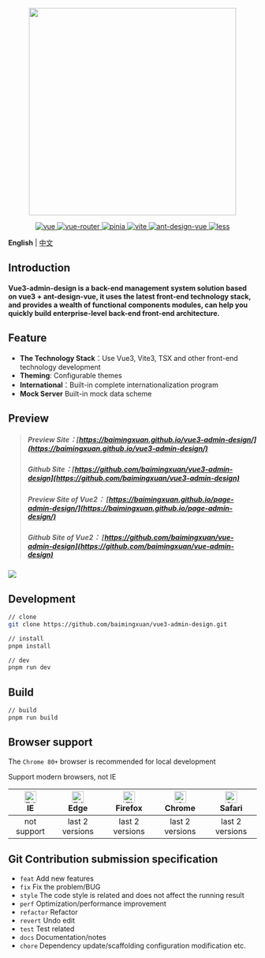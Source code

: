 <p align="center">
  <img width="420" src="https://baimingxuan.gitee.io/media-store/images/logo-v3_md.png">
</p>

<p align="center">
  <a href="https://github.com/vuejs/core">
    <img src="https://img.shields.io/badge/vue-3.2.37-brightgreen.svg" alt="vue">
  </a>
  <a href="https://github.com/vuejs/router">
    <img src="https://img.shields.io/badge/vue--router-4.0.14-brightgreen.svg" alt="vue-router">
  </a>
  <a href="https://github.com/vuejs/pinia">
    <img src="https://img.shields.io/badge/pinia-2.0.13-brightgreen.svg" alt="pinia">
  </a>
  <a href="https://github.com/vitejs/vite">
    <img src="https://img.shields.io/badge/vite-3.0.2-brightgreen.svg" alt="vite">
  </a>
  <a href="https://github.com/vueComponent/ant-design-vue">
    <img src="https://img.shields.io/badge/antdesign-3.2.10-brightgreen.svg" alt="ant-design-vue">
  </a>
  <a href="https://github.com/less">
    <img src="https://img.shields.io/badge/less-4.1.3-brightgreen.svg" alt="less">
  </a>
</p>  

**English** | [中文](./README.zh-CN.md)

## Introduction

#### Vue3-admin-design is a back-end management system solution based on vue3 + ant-design-vue, it uses the latest front-end technology stack, and provides a wealth of functional components modules, can help you quickly build enterprise-level back-end front-end architecture.

## Feature

- **The Technology Stack**：Use Vue3, Vite3, TSX and other front-end technology development
- **Theming**: Configurable themes
- **International**：Built-in complete internationalization program
- **Mock Server** Built-in mock data scheme

## Preview

> ##### Preview Site：[https://baimingxuan.github.io/vue3-admin-design/](https://baimingxuan.github.io/vue3-admin-design/)
>
> ##### Github Site：[https://github.com/baimingxuan/vue3-admin-design](https://github.com/baimingxuan/vue3-admin-design)
>
> ##### Preview Site of Vue2： [https://baimingxuan.github.io/page-admin-design/](https://baimingxuan.github.io/page-admin-design/)
>
> ##### Github Site of Vue2： [https://github.com/baimingxuan/vue-admin-design](https://github.com/baimingxuan/vue-admin-design)

![](https://cdn.jsdelivr.net/gh/baimingxuan/media-store/images/home-vue3.png)

## Development

```bash
// clone
git clone https://github.com/baimingxuan/vue3-admin-design.git

// install
pnpm install

// dev
pnpm run dev
```

## Build

```bash
// build
pnpm run build
```

## Browser support

The `Chrome 80+` browser is recommended for local development

Support modern browsers, not IE

| [<img src="https://raw.githubusercontent.com/alrra/browser-logos/master/src/edge/edge_48x48.png" alt=" Edge" width="24px" height="24px" />](http://godban.github.io/browsers-support-badges/)</br>IE | [<img src="https://raw.githubusercontent.com/alrra/browser-logos/master/src/edge/edge_48x48.png" alt=" Edge" width="24px" height="24px" />](http://godban.github.io/browsers-support-badges/)</br>Edge | [<img src="https://raw.githubusercontent.com/alrra/browser-logos/master/src/firefox/firefox_48x48.png" alt="Firefox" width="24px" height="24px" />](http://godban.github.io/browsers-support-badges/)</br>Firefox | [<img src="https://raw.githubusercontent.com/alrra/browser-logos/master/src/chrome/chrome_48x48.png" alt="Chrome" width="24px" height="24px" />](http://godban.github.io/browsers-support-badges/)</br>Chrome | [<img src="https://raw.githubusercontent.com/alrra/browser-logos/master/src/safari/safari_48x48.png" alt="Safari" width="24px" height="24px" />](http://godban.github.io/browsers-support-badges/)</br>Safari |
| :----------------------------------------------------------: | :----------------------------------------------------------: | :----------------------------------------------------------: | :----------------------------------------------------------: | :----------------------------------------------------------: |
|                         not support                          |                       last 2 versions                        |                       last 2 versions                        |                       last 2 versions                        |                       last 2 versions                        |

## Git Contribution submission specification

- `feat` Add new features
- `fix` Fix the problem/BUG
- `style` The code style is related and does not affect the running result
- `perf` Optimization/performance improvement
- `refactor` Refactor
- `revert` Undo edit
- `test` Test related
- `docs` Documentation/notes
- `chore` Dependency update/scaffolding configuration modification etc.